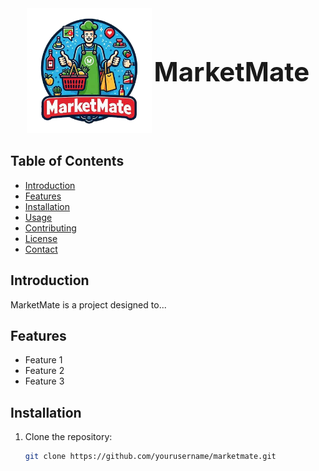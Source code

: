 

<div align="center">
  <div style="display: inline-block; vertical-align: middle;">
    <img src="/readmeimages/Logo.png" alt="MarketMate Logo" width="200">
  </div>
  <div style="display: inline-block; vertical-align: middle;">
    <h1 style="font-size: 3em; margin: 0;">MarketMate</h1>
  </div>
</div>

## Table of Contents
- [Introduction](#introduction)
- [Features](#features)
- [Installation](#installation)
- [Usage](#usage)
- [Contributing](#contributing)
- [License](#license)
- [Contact](#contact)

## Introduction
MarketMate is a project designed to...

## Features
- Feature 1
- Feature 2
- Feature 3

## Installation
1. Clone the repository:
   ```bash
   git clone https://github.com/yourusername/marketmate.git
